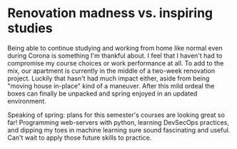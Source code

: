 # Renovation madness vs. inspiring studies

Being able to continue studying and working from home like normal even during Corona is something I'm thankful about.
I feel that I haven't had to compromise my course choices or work performance at all.
To add to the mix, our apartment is currently in the middle of a two-week renovation project.
Luckily that hasn't had much impact either, aside from being "moving house in-place" kind of a maneuver.
After this mild ordeal the boxes can finally be unpacked and spring enjoyed in an updated environment.

Speaking of spring: plans for this semester's courses are looking great so far! Programming web-servers with python, learning DevSecOps practices, and dipping my toes in machine learning sure sound fascinating and useful.
Can't wait to apply those future skills to practice.
